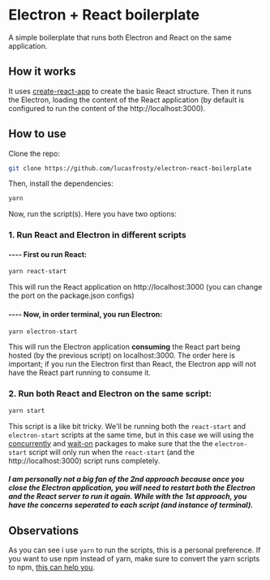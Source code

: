# Electron + React boilerplate
A simple boilerplate that runs both Electron and React on the same application.

## How it works
It uses [create-react-app](https://github.com/facebookincubator/create-react-app) to create the basic React structure. Then it runs the Electron, loading the content of the React application (by default is configured to run the content of the http://localhost:3000).

## How to use
Clone the repo:
```bash
git clone https://github.com/lucasfrosty/electron-react-boilerplate
```
Then, install the dependencies:
```bash
yarn
```

Now, run the script(s). Here you have two options:
### 1. Run React and Electron in different scripts
#### ---- First ou run React:
```bash
yarn react-start
```
This will run the React application on http://localhost:3000 (you can change the port on the package.json configs)
#### ---- Now, in order terminal, you run Electron:
```bash
yarn electron-start
```
This will run the Electron application **consuming** the React part being hosted (by the previous script) on localhost:3000. The order here is important; if you run the Electron first than React, the Electron app will not have the React part running to consume it.
<br>


### 2. Run both React and Electron on the same script:
```bash
yarn start
```
This script is a like bit tricky. We'll be running both the ```react-start``` and ```electron-start``` scripts at the same time, but in this case we will using the [concurrently](https://www.npmjs.com/package/concurrently) and [wait-on](https://www.npmjs.com/package/wait-on) packages to make sure that the the ```electron-start``` script will only run when the ```react-start``` (and the http://localhost:3000) script runs completely.

##### I am personally not a big fan of the 2nd approach because once you close the Electron application, you will need to restart both the Electron and the React server to run it again. While with the 1st approach, you have the concerns seperated to each script (and instance of terminal).


## Observations
As you can see i use ```yarn``` to run the scripts, this is a personal preference. If you want to use npm instead of yarn, make sure to convert the yarn scripts to npm, [this can help you](https://yarnpkg.com/lang/en/docs/migrating-from-npm/).